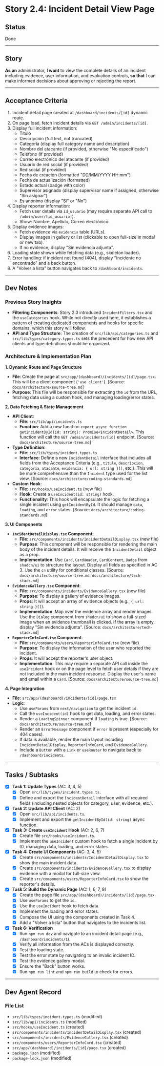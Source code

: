 # Story 2.4: Incident Detail View Page

<!-- Powered by BMAD™ Core -->

## Status
Done

---

## Story

**As an** administrator,
**I want** to view the complete details of an incident including evidence, user information, and evaluation controls,
**so that** I can make informed decisions about approving or rejecting the report.

---

## Acceptance Criteria

1.  Incident detail page created at `/dashboard/incidents/[id]` dynamic route.
2.  On page load, fetch incident details via `GET /admin/incidents/[id]`.
3.  Display full incident information:
    *   Título
    *   Descripción (full text, not truncated)
    *   Categoría (display full category name and description)
    *   Nombre del atacante (if provided, otherwise "No especificado")
    *   Teléfono (if provided)
    *   Correo electrónico del atacante (if provided)
    *   Usuario de red social (if provided)
    *   Red social (if provided)
    *   Fecha de creación (formatted "DD/MM/YYYY HH:mm")
    *   Fecha de actualización (formatted)
    *   Estado actual (badge with color)
    *   Supervisor asignado (display supervisor name if assigned, otherwise "Sin asignar")
    *   Es anónimo (display "Sí" or "No")
4.  Display reporter information:
    *   Fetch user details via `id_usuario` (may require separate API call to `/admin/user/[id_usuario]`).
    *   Show: Nombre, Apellido, Correo electrónico.
5.  Display evidence images:
    *   Fetch evidence via `evidencia` table (URLs).
    *   Display images in gallery or list (clickable to open full-size in modal or new tab).
    *   If no evidence, display "Sin evidencia adjunta".
6.  Loading state shown while fetching data (e.g., skeleton loader).
7.  Error handling: if incident not found (404), display "Incidente no encontrado" and a back button.
8.  A "Volver a lista" button navigates back to `/dashboard/incidents`.

---

## Dev Notes

### Previous Story Insights

- **Filtering Components**: Story 2.3 introduced `IncidentFilters.tsx` and the `useCategories` hook. While not directly used here, it establishes a pattern of creating dedicated components and hooks for specific domains, which this story will follow.
- **API and Type Structure**: The creation of `src/lib/api/categories.ts` and `src/lib/types/category.types.ts` sets the precedent for how new API clients and type definitions should be organized.

### Architecture & Implementation Plan

**1. Dynamic Route and Page Structure**
- **File**: Create the page at `src/app/(dashboard)/incidents/[id]/page.tsx`. This will be a client component (`'use client'`). [Source: `docs/architecture/source-tree.md`]
- **Purpose**: This file will be responsible for extracting the `id` from the URL, fetching data using a custom hook, and managing loading/error states.

**2. Data Fetching & State Management**
- **API Client**:
    - **File**: `src/lib/api/incidents.ts`
    - **Function**: Add a new function `export async function getIncidentById(id: string): Promise<IncidentDetail>`. This function will call the `GET /admin/incidents/[id]` endpoint. [Source: `docs/architecture/source-tree.md`]
- **Type Definition**:
    - **File**: `src/lib/types/incident.types.ts`
    - **Interface**: Define a new `IncidentDetail` interface that includes all fields from the Acceptance Criteria (e.g., `titulo`, `descripcion`, `categoria`, `atacante`, `evidencia: { url: string }[]`, etc.). This will be more comprehensive than the `Incident` type used for the list view. [Source: `docs/architecture/coding-standards.md`]
- **Custom Hook**:
    - **File**: `src/hooks/useIncident.ts` (new file)
    - **Hook**: Create a `useIncident(id: string)` hook.
    - **Functionality**: This hook will encapsulate the logic for fetching a single incident using `getIncidentById`. It should manage `data`, `loading`, and `error` states. [Source: `docs/architecture/coding-standards.md`]

**3. UI Components**
- **`IncidentDetailDisplay.tsx` Component**:
    - **File**: `src/components/incidents/IncidentDetailDisplay.tsx` (new file)
    - **Purpose**: This component will be responsible for rendering the main body of the incident details. It will receive the `IncidentDetail` object as a prop.
    - **Implementation**: Use `Card`, `CardHeader`, `CardContent`, `Badge` from `shadcn/ui` to structure the layout. Display all fields as specified in AC 3. Use the `cn` utility for conditional classes. [Source: `docs/architecture/source-tree.md`, `docs/architecture/tech-stack.md`]
- **`EvidenceGallery.tsx` Component**:
    - **File**: `src/components/incidents/EvidenceGallery.tsx` (new file)
    - **Purpose**: To display a gallery of evidence images.
    - **Props**: It will accept an array of evidence objects (e.g., `{ url: string }[]`).
    - **Implementation**: Map over the evidence array and render images. Use the `Dialog` component from `shadcn/ui` to show a full-sized image when an evidence thumbnail is clicked. If the array is empty, display "Sin evidencia adjunta". [Source: `docs/architecture/tech-stack.md`]
- **`ReporterInfoCard.tsx` Component**:
    - **File**: `src/components/users/ReporterInfoCard.tsx` (new file)
    - **Purpose**: To display the information of the user who reported the incident.
    - **Props**: It will accept the reporter's user object.
    - **Implementation**: This may require a separate API call inside the `useIncident` hook or on the page level to fetch user details if they are not included in the main incident response. Display the user's name and email within a `Card`. [Source: `docs/architecture/source-tree.md`]

**4. Page Integration**
- **File**: `src/app/(dashboard)/incidents/[id]/page.tsx`
- **Logic**:
    - Use `useParams` from `next/navigation` to get the incident `id`.
    - Call the `useIncident(id)` hook to get data, loading, and error states.
    - Render a `LoadingSpinner` component if `loading` is true. [Source: `docs/architecture/source-tree.md`]
    - Render an `ErrorMessage` component if `error` is present (especially for 404 cases).
    - If data is available, render the main layout including `IncidentDetailDisplay`, `ReporterInfoCard`, and `EvidenceGallery`.
    - Include a `Button` with a `Link` or `useRouter` to navigate back to `/dashboard/incidents`.

---

## Tasks / Subtasks

- [x] **Task 1: Update Types** (AC: 3, 4, 5)
    - [x] Open `src/lib/types/incident.types.ts`.
    - [x] Define and export the `IncidentDetail` interface with all required fields (including nested objects for category, user, evidence, etc.).
- [x] **Task 2: Update API Client** (AC: 2)
    - [x] Open `src/lib/api/incidents.ts`.
    - [x] Implement and export the `getIncidentById(id: string)` async function.
- [x] **Task 3: Create `useIncident` Hook** (AC: 2, 6, 7)
    - [x] Create file `src/hooks/useIncident.ts`.
    - [x] Implement the `useIncident` custom hook to fetch a single incident by ID, managing data, loading, and error states.
- [x] **Task 4: Create UI Components** (AC: 3, 4, 5)
    - [x] Create `src/components/incidents/IncidentDetailDisplay.tsx` to show the main incident data.
    - [x] Create `src/components/incidents/EvidenceGallery.tsx` to display evidence with a modal for full-size view.
    - [x] Create `src/components/users/ReporterInfoCard.tsx` to show the reporter's details.
- [x] **Task 5: Build the Dynamic Page** (AC: 1, 6, 7, 8)
    - [x] Create the page file `src/app/(dashboard)/incidents/[id]/page.tsx`.
    - [x] Use `useParams` to get the `id`.
    - [x] Use the `useIncident` hook to fetch data.
    - [x] Implement the loading and error states.
    - [x] Compose the UI using the components created in Task 4.
    - [x] Add a "Volver a lista" button that navigates to the incidents list.
- [x] **Task 6: Verification**
    - [x] Run `npm run dev` and navigate to an incident detail page (e.g., `/dashboard/incidents/1`).
    - [x] Verify all information from the ACs is displayed correctly.
    - [x] Test the loading state.
    - [x] Test the error state by navigating to an invalid incident ID.
    - [x] Test the evidence gallery modal.
    - [x] Ensure the "Back" button works.
    - [x] Run `npm run lint` and `npm run build` to check for errors.

---

## Dev Agent Record

### File List

- `src/lib/types/incident.types.ts` (modified)
- `src/lib/api/incidents.ts` (modified)
- `src/hooks/useIncident.ts` (created)
- `src/components/incidents/IncidentDetailDisplay.tsx` (created)
- `src/components/incidents/EvidenceGallery.tsx` (created)
- `src/components/users/ReporterInfoCard.tsx` (created)
- `src/app/(dashboard)/incidents/[id]/page.tsx` (created)
- `package.json` (modified)
- `package-lock.json` (modified)
